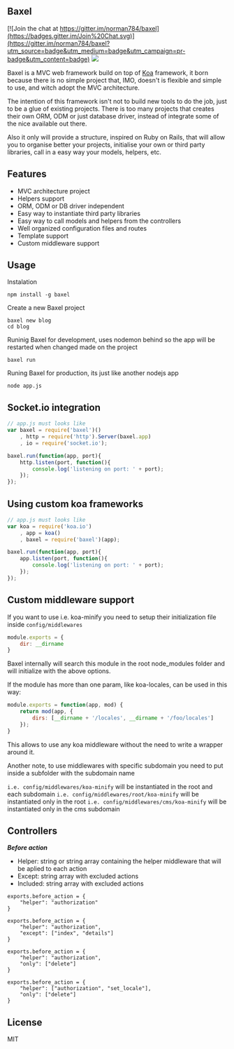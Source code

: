 Baxel
---

[![Join the chat at https://gitter.im/norman784/baxel](https://badges.gitter.im/Join%20Chat.svg)](https://gitter.im/norman784/baxel?utm_source=badge&utm_medium=badge&utm_campaign=pr-badge&utm_content=badge) ![](https://img.shields.io/npm/dm/baxel.svg?style=flat-square)

Baxel is a MVC web framework build on top of [Koa](http://koajs.com) framework,
it born because there is no simple project that, IMO, doesn't is flexible
and simple to use, and witch adopt the MVC architecture.

The intention of this framework isn't not to build new tools to do the job,
just to be a glue of existing projects. There is too many projects that
creates their own ORM, ODM or just database driver, instead of integrate
some of the nice available out there.

Also it only will provide a structure, inspired on Ruby on Rails, that will
allow you to organise better your projects, initialise your own or third party
libraries, call in a easy way your models, helpers, etc.

Features
---

- MVC architecture project
- Helpers support
- ORM, ODM or DB driver independent
- Easy way to instantiate third party libraries
- Easy way to call models and helpers from the controllers
- Well organized configuration files and routes
- Template support
- Custom middleware support

Usage
---

Instalation

```
npm install -g baxel
```

Create a new Baxel project

```
baxel new blog
cd blog
```

Runinig Baxel for development, uses nodemon behind so the app will be
restarted when changed made on the project

```
baxel run
```

Runing Baxel for production, its just like another nodejs app

```
node app.js
```

Socket.io integration
---

```javascript
// app.js must looks like
var baxel = require('baxel')()
	, http = require('http').Server(baxel.app)
	, io = require('socket.io');

baxel.run(function(app, port){
	http.listen(port, function(){
		console.log('listening on port: ' + port);
	});
});
```

Using custom koa frameworks
---

```javascript
// app.js must looks like
var koa = require('koa.io')
	, app = koa()
	, baxel = require('baxel')(app);

baxel.run(function(app, port){
	app.listen(port, function(){
		console.log('listening on port: ' + port);
	});
});
```

Custom middleware support
---

If you want to use i.e. koa-minify you need to setup their initialization 
file inside `config/middlewares`

```javascript
module.exports = {
	dir: __dirname
}
```

Baxel internally will search this module in the root node_modules folder
and will initialize with the above options.

If the module has more than one param, like koa-locales, can be used in this way:

```javascript
module.exports = function(app, mod) {
	return mod(app, {
		dirs: [__dirname + '/locales', __dirname + '/foo/locales']
	});
}
```

This allows to use any koa middleware without the need to write a wrapper around it.

Another note, to use middlewares with specific subdomain you need to put inside a
subfolder with the subdomain name 

`i.e. config/middlewares/koa-minify` will be instantiated in the root and each subdomain
`i.e. config/middlewares/root/koa-minify` will be instantiated only in the root
`i.e. config/middlewares/cms/koa-minify` will be instantiated only in the cms subdomain

Controllers
---

***Before action***

* Helper: string or string array containing the helper middleware that will be aplied to each action
* Except: string array with excluded actions
* Included: string array with excluded actions

```
exports.before_action = {
	"helper": "authorization"
}
```

```
exports.before_action = {
	"helper": "authorization",
	"except": ["index", "details"]
}
```

```
exports.before_action = {
	"helper": "authorization",
	"only": ["delete"]
}
```

```
exports.before_action = {
	"helper": ["authorization", "set_locale"],
	"only": ["delete"]
}
```

License
---

MIT
